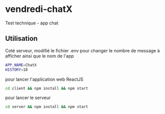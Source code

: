 # vendredi-chatX
Test technique - app chat

## Utilisation

Coté serveur, modifié le fichier .env pour changer le nombre de message à afficher ainsi que le nom de l'app

```zsh
APP_NAME=ChatX
HISTORY=10
```

pour lancer l'application web ReactJS

```zsh
cd client && npm install && npm start
```

pour lancer le serveur

```zsh
cd server && npm install && npm start
```
